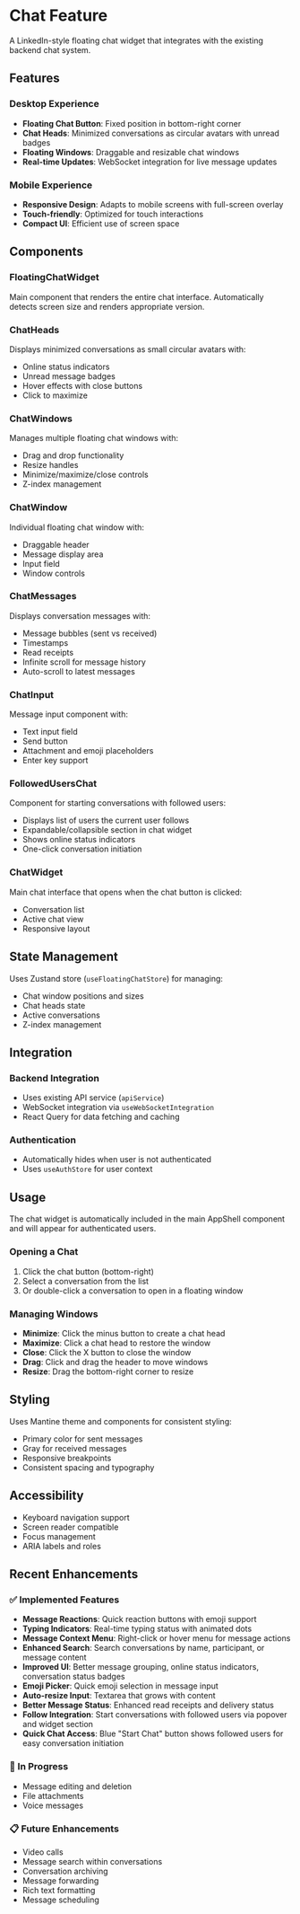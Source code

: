 # Chat Feature

A LinkedIn-style floating chat widget that integrates with the existing backend chat system.

## Features

### Desktop Experience

- **Floating Chat Button**: Fixed position in bottom-right corner
- **Chat Heads**: Minimized conversations as circular avatars with unread badges
- **Floating Windows**: Draggable and resizable chat windows
- **Real-time Updates**: WebSocket integration for live message updates

### Mobile Experience

- **Responsive Design**: Adapts to mobile screens with full-screen overlay
- **Touch-friendly**: Optimized for touch interactions
- **Compact UI**: Efficient use of screen space

## Components

### FloatingChatWidget

Main component that renders the entire chat interface. Automatically detects screen size and renders appropriate version.

### ChatHeads

Displays minimized conversations as small circular avatars with:

- Online status indicators
- Unread message badges
- Hover effects with close buttons
- Click to maximize

### ChatWindows

Manages multiple floating chat windows with:

- Drag and drop functionality
- Resize handles
- Minimize/maximize/close controls
- Z-index management

### ChatWindow

Individual floating chat window with:

- Draggable header
- Message display area
- Input field
- Window controls

### ChatMessages

Displays conversation messages with:

- Message bubbles (sent vs received)
- Timestamps
- Read receipts
- Infinite scroll for message history
- Auto-scroll to latest messages

### ChatInput

Message input component with:

- Text input field
- Send button
- Attachment and emoji placeholders
- Enter key support

### FollowedUsersChat

Component for starting conversations with followed users:

- Displays list of users the current user follows
- Expandable/collapsible section in chat widget
- Shows online status indicators
- One-click conversation initiation

### ChatWidget

Main chat interface that opens when the chat button is clicked:

- Conversation list
- Active chat view
- Responsive layout

## State Management

Uses Zustand store (`useFloatingChatStore`) for managing:

- Chat window positions and sizes
- Chat heads state
- Active conversations
- Z-index management

## Integration

### Backend Integration

- Uses existing API service (`apiService`)
- WebSocket integration via `useWebSocketIntegration`
- React Query for data fetching and caching

### Authentication

- Automatically hides when user is not authenticated
- Uses `useAuthStore` for user context

## Usage

The chat widget is automatically included in the main AppShell component and will appear for authenticated users.

### Opening a Chat

1. Click the chat button (bottom-right)
2. Select a conversation from the list
3. Or double-click a conversation to open in a floating window

### Managing Windows

- **Minimize**: Click the minus button to create a chat head
- **Maximize**: Click a chat head to restore the window
- **Close**: Click the X button to close the window
- **Drag**: Click and drag the header to move windows
- **Resize**: Drag the bottom-right corner to resize

## Styling

Uses Mantine theme and components for consistent styling:

- Primary color for sent messages
- Gray for received messages
- Responsive breakpoints
- Consistent spacing and typography

## Accessibility

- Keyboard navigation support
- Screen reader compatible
- Focus management
- ARIA labels and roles

## Recent Enhancements

### ✅ Implemented Features

- **Message Reactions**: Quick reaction buttons with emoji support
- **Typing Indicators**: Real-time typing status with animated dots
- **Message Context Menu**: Right-click or hover menu for message actions
- **Enhanced Search**: Search conversations by name, participant, or message content
- **Improved UI**: Better message grouping, online status indicators, conversation status badges
- **Emoji Picker**: Quick emoji selection in message input
- **Auto-resize Input**: Textarea that grows with content
- **Better Message Status**: Enhanced read receipts and delivery status
- **Follow Integration**: Start conversations with followed users via popover and widget section
- **Quick Chat Access**: Blue "Start Chat" button shows followed users for easy conversation initiation

### 🔄 In Progress

- Message editing and deletion
- File attachments
- Voice messages

### 📋 Future Enhancements

- Video calls
- Message search within conversations
- Conversation archiving
- Message forwarding
- Rich text formatting
- Message scheduling
